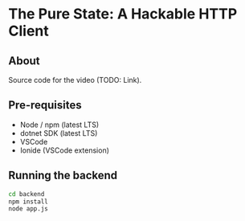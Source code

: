 # The Pure State: A Hackable HTTP Client

## About

Source code for the video (TODO: Link).

## Pre-requisites

- Node / npm (latest LTS)
- dotnet SDK (latest LTS)
- VSCode
- Ionide (VSCode extension)

## Running the backend

```bash
cd backend
npm install
node app.js
```
